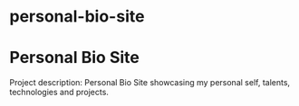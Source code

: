 # personal-bio-site

# Personal Bio Site
Project description: Personal Bio Site showcasing my personal self, talents, technologies and projects. 
